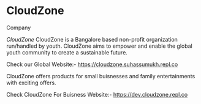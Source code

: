 # CloudZone
Company 

*CloudZone* 
CloudZone is a Bangalore based non-profit organization run/handled by youth. CloudZone aims to empower and enable the global youth community to create a sustainable future.

Check our Global Website:-
https://cloudzone.suhassumukh.repl.co

CloudZone offers products for small buisnesses and family entertainments with exciting offers.

Check CloudZone For Buisness Website:- 
https://dev.cloudzone.repl.co
